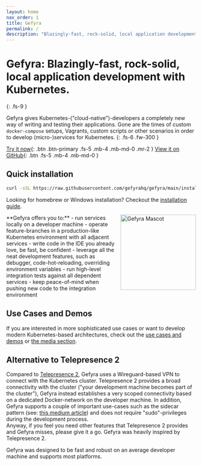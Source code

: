 ```yaml
---
layout: home
nav_order: 1
title: Gefyra
permalink: /
description: "Blazingly-fast, rock-solid, local application development with Kubernetes."
---
```


# Gefyra: Blazingly-fast, rock-solid, local application development with Kubernetes.
{: .fs-9 }

Gefyra gives Kubernetes-("cloud-native")-developers a completely new way of writing and testing their applications. 
Gone are the times of custom `docker-compose` setups, Vagrants, custom scripts or other scenarios in order to develop (micro-)services
for Kubernetes.
{: .fs-6 .fw-300 }

[Try it now](guides/index.md){: .btn .btn-primary .fs-5 .mb-4 .mb-md-0 .mr-2 } [View it on GitHub](https://github.com/gefyrahq/gefyra){: .btn .fs-5 .mb-4 .mb-md-0 }

## Quick installation

```bash
curl -sSL https://raw.githubusercontent.com/gefyrahq/gefyra/main/install.sh | sh -
```

Looking for homebrew or Windows installation? Checkout the [installation guide](installation.md).

<img src="assets/images/main.png" alt="Gefyra Mascot" width="200" style="float:right; margin-left: 15px;"/>
**Gefyra offers you to:**
- run services locally on a developer machine
- operate feature-branches in a production-like Kubernetes environment with all adjacent services
- write code in the IDE you already love, be fast, be confident
- leverage all the neat development features, such as debugger, code-hot-reloading, overriding environment variables
- run high-level integration tests against all dependent services
- keep peace-of-mind when pushing new code to the integration environment 

## Use Cases and Demos
If you are interested in more sophisticated use cases or want to develop modern Kubernetes-based architectures, 
check out the [use cases and demos](/usecases/) or [the media section](/media/). 

## Alternative to Telepresence 2
Compared to [Telepresence 2](https://www.telepresence.io/docs/latest/reference/architecture/), Gefyra uses a Wireguard-based
VPN to connect with the Kubernetes cluster. Telepresence 2 provides a broad connectivity with the cluster ("your development
machine becomes part of the cluster"), Gefyra instead establishes a very scoped connectivity based on a dedicated Docker-network on the
developer machine. In addition, Gefyra supports a couple of important use-cases such as the sidecar pattern 
(see: [this medium article](https://medium.com/bb-tutorials-and-thoughts/kubernetes-learn-sidecar-container-pattern-6d8c21f873d)) and does not require
"sudo"-privileges during the development process.  
Anyway, if you feel you need other features that Telepresence 2 provides and Gefyra misses, please give it a go. Gefyra was heavily 
inspired by Telepresence 2.

Gefyra was designed to be fast and robust on an average developer machine and supports most platforms.


